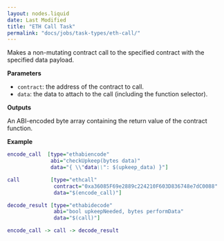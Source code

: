 ```yaml
---
layout: nodes.liquid
date: Last Modified
title: "ETH Call Task"
permalink: "docs/jobs/task-types/eth-call/"
---
```


Makes a non-mutating contract call to the specified contract with the specified data payload.

**Parameters**

- `contract`: the address of the contract to call.
- `data`: the data to attach to the call (including the function selector).

**Outputs**

An ABI-encoded byte array containing the return value of the contract function.

**Example**

```dot
encode_call  [type="ethabiencode"
              abi="checkUpkeep(bytes data)"
              data="{ \\"data\\": $(upkeep_data) }"]

call          [type="ethcall"
               contract="0xa36085F69e2889c224210F603D836748e7dC0088"
               data="$(encode_call)"]

decode_result [type="ethabidecode"
               abi="bool upkeepNeeded, bytes performData"
               data="$(call)"]

encode_call -> call -> decode_result
```
